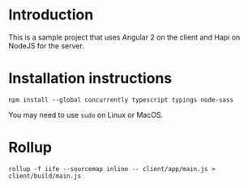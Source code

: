 # Introduction

This is a sample project that uses Angular 2 on the client and Hapi on NodeJS for the server.

# Installation instructions

    npm install --global concurrently typescript typings node-sass

You may need to use `sudo` on Linux or MacOS.



# Rollup

    rollup -f iife --sourcemap inline -- client/app/main.js > client/build/main.js

    